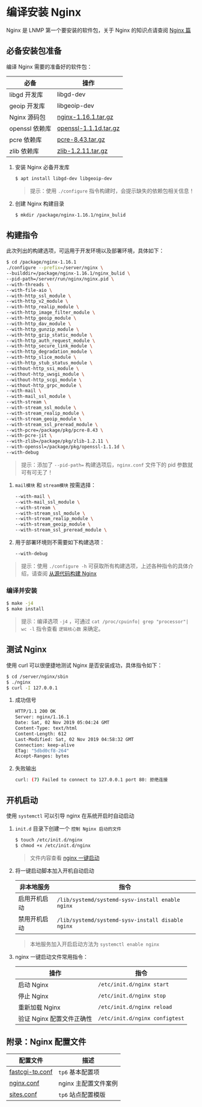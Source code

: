 # 编译安装 Nginx

Nginx 是 LNMP 第一个要安装的软件包，关于 Nginx 的知识点请查阅 [Nginx 篇](./../../Nginx/README.md)

## 必备安装包准备

编译 Nginx 需要的准备好的软件包：

| 必备           | 操作                                                     |
| -------------- | -------------------------------------------------------- |
| libgd 开发库   | libgd-dev                                                |
| geoip 开发库   | libgeoip-dev                                             |
| Nginx 源码包   | [nginx-1.16.1.tar.gz](http://nginx.org/en/download.html) |
| openssl 依赖库 | [openssl-1.1.1d.tar.gz](https://www.openssl.org/source/) |
| pcre 依赖库    | [pcre-8.43.tar.gz](ftp://ftp.pcre.org/pub/pcre/)         |
| zlib 依赖库    | [zlib-1.2.11.tar.gz](http://zlib.net/zlib-1.2.11.tar.gz) |

1. 安装 Nginx 必备开发库

   ```sh
   $ apt install libgd-dev libgeoip-dev
   ```

   > 提示：使用 `./configure` 指令构建时，会提示缺失的依赖包相关信息！

2. 创建 Nginx 构建目录

   ```sh
   $ mkdir /package/nginx-1.16.1/nginx_bulid
   ```

## 构建指令

此次列出的构建选项，可运用于开发环境以及部署环境，具体如下：

```sh
$ cd /package/nginx-1.16.1
./configure --prefix=/server/nginx \
--builddir=/package/nginx-1.16.1/nginx_bulid \
--pid-path=/server/run/nginx/nginx.pid \
--with-threads \
--with-file-aio \
--with-http_ssl_module \
--with-http_v2_module \
--with-http_realip_module \
--with-http_image_filter_module \
--with-http_geoip_module \
--with-http_dav_module \
--with-http_gunzip_module \
--with-http_gzip_static_module \
--with-http_auth_request_module \
--with-http_secure_link_module \
--with-http_degradation_module \
--with-http_slice_module \
--with-http_stub_status_module \
--without-http_ssi_module \
--without-http_uwsgi_module \
--without-http_scgi_module \
--without-http_grpc_module \
--with-mail \
--with-mail_ssl_module \
--with-stream \
--with-stream_ssl_module \
--with-stream_realip_module \
--with-stream_geoip_module \
--with-stream_ssl_preread_module \
--with-pcre=/package/pkg/pcre-8.43 \
--with-pcre-jit \
--with-zlib=/package/pkg/zlib-1.2.11 \
--with-openssl=/package/pkg/openssl-1.1.1d \
--with-debug
```

> 提示：添加了 `--pid-path=` 构建选项后，`nginx.conf` 文件下的 pid 参数就可有可无了！

1. `mail模块` 和 `stream模块` 按需选择：

   ```sh
   --with-mail \
   --with-mail_ssl_module \
   --with-stream \
   --with-stream_ssl_module \
   --with-stream_realip_module \
   --with-stream_geoip_module \
   --with-stream_ssl_preread_module \
   ```

2. 用于部署环境则不需要如下构建选项：

   ```sh
   --with-debug
   ```

> 提示：使用 `./configure -h` 可获取所有构建选项，上述各种指令的具体介绍，请查阅 [从源代码构建 Nginx](./../../Nginx/01-从源代码构建nginx.md)

### 编译并安装

```sh
$ make -j4
$ make install
```

> 提示：编译选项 `-j4` ，可通过 `cat /proc/cpuinfo| grep "processor"| wc -l` 指令查看 `逻辑核心数` 来确定。

## 测试 Nginx

使用 curl 可以很便捷地测试 Nginx 是否安装成功，具体指令如下：

```sh
$ cd /server/nginx/sbin
$ ./nginx
$ curl -I 127.0.0.1
```

1. 成功信号

   ```sh
   HTTP/1.1 200 OK
   Server: nginx/1.16.1
   Date: Sat, 02 Nov 2019 05:04:24 GMT
   Content-Type: text/html
   Content-Length: 612
   Last-Modified: Sat, 02 Nov 2019 04:58:32 GMT
   Connection: keep-alive
   ETag: "5dbd0cf8-264"
   Accept-Ranges: bytes
   ```

2. 失败输出

   ```sh
   curl: (7) Failed to connect to 127.0.0.1 port 80: 拒绝连接
   ```

## 开机启动

使用 `systemctl` 可以引导 nginx 在系统开启时自动启动

1. `init.d` 目录下创建一个 `控制 Nginx 启动的文件`

   ```sh
   $ touch /etc/init.d/nginx
   $ chmod +x /etc/init.d/nginx
   ```

   > 文件内容查看 [nginx 一键启动](./source/nginx一键启动文件.md)

2. 将一键启动脚本加入开机自动启动

   | 非本地服务   | 指令                                              |
   | ------------ | ------------------------------------------------- |
   | 启用开机启动 | `/lib/systemd/systemd-sysv-install enable nginx`  |
   | 禁用开机启动 | `/lib/systemd/systemd-sysv-install disable nginx` |

   > 本地服务加入开启启动方法为 `systemctl enable nginx`

3. nginx 一键启动文件常用指令：

   | 操作                      | 指令                           |
   | ------------------------- | ------------------------------ |
   | 启动 Nginx                | `/etc/init.d/nginx start`      |
   | 停止 Nginx                | `/etc/init.d/nginx stop`       |
   | 重新加载 Nginx            | `/etc/init.d/nginx reload`     |
   | 验证 Nginx 配置文件正确性 | `/etc/init.d/nginx configtest` |

## 附录：Nginx 配置文件

| 配置文件                                    | 描述                 |
| ------------------------------------------- | -------------------- |
| [fastcgi-tp.conf](./source/fastcgi-tp.conf) | `tp6` 基本配置项     |
| [nginx.conf](./source/nginx.conf)           | nginx 主配置文件案例 |
| [sites.conf](./source/sites.conf)           | `tp6` 站点配置模版   |
